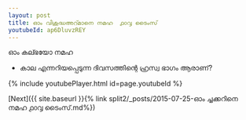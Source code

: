 ```yaml
---
layout: post
title: ഓം വിശുദ്ധഅറ്മാനെ നമഹ  ൧൦൮ ടൈംസ്
youtubeId: ap6DluvzREY
---
```

 
 
 ഓം കല്ഭയോ നമഹ 
 
 -  കാല എന്നറിയപ്പെടുന്ന ദിവസത്തിന്റെ ഹ്രസ്വ ഭാഗം ആരാണ്? 
 
  
 
  
 
 
 
 
 
 


{% include youtubePlayer.html id=page.youtubeId %}
 
[Next]({{ site.baseurl }}{% link  split2/_posts/2015-07-25-ഓം ച്ചക്കറിനെ നമഹ ൧൦൮ ടൈംസ്.md%})
 
